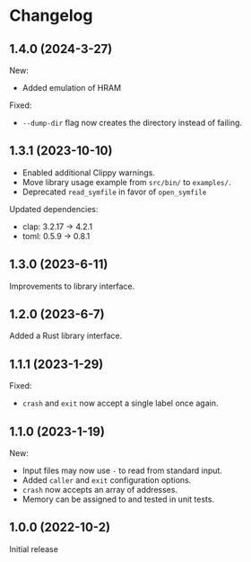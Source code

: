 # Changelog

## 1.4.0 (2024-3-27)

New:
- Added emulation of HRAM

Fixed:
- `--dump-dir` flag now creates the directory instead of failing.

## 1.3.1 (2023-10-10)

- Enabled additional Clippy warnings.
- Move library usage example from `src/bin/` to `examples/`.
- Deprecated `read_symfile` in favor of `open_symfile`

Updated dependencies:
- clap: 3.2.17 -> 4.2.1
- toml: 0.5.9 -> 0.8.1


## 1.3.0 (2023-6-11)

Improvements to library interface.

## 1.2.0 (2023-6-7)

Added a Rust library interface.

## 1.1.1 (2023-1-29)

Fixed:
- `crash` and `exit` now accept a single label once again.

## 1.1.0 (2023-1-19)

New:
- Input files may now use `-` to read from standard input.
- Added `caller` and `exit` configuration options.
- `crash` now accepts an array of addresses.
- Memory can be assigned to and tested in unit tests.

## 1.0.0 (2022-10-2)

Initial release
